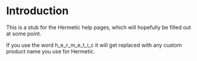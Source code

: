 # Introduction

This is a stub for the Hermetic help pages, which will hopefully be filled out at some point.

If you use the word h_e_r_m_e_t_i_c it will get replaced with any custom product name you use for Hermetic.